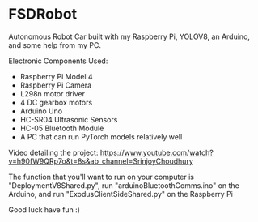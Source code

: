 # FSDRobot
Autonomous Robot Car built with my Raspberry Pi, YOLOV8, an Arduino, and some help from my PC. 

Electronic Components Used: 
- Raspberry Pi Model 4
- Raspberry Pi Camera
- L298n motor driver
- 4 DC gearbox motors 
- Arduino Uno
- HC-SR04 Ultrasonic Sensors
- HC-05 Bluetooth Module
- A PC that can run PyTorch models relatively well

Video detailing the project: https://www.youtube.com/watch?v=h90fW9QRp7o&t=8s&ab_channel=SrinjoyChoudhury

The function that you'll want to run on your computer is "DeploymentV8Shared.py", 
run "arduinoBluetoothComms.ino" on the Arduino,
and run "ExodusClientSideShared.py" on the Raspberry Pi

Good luck have fun :)
